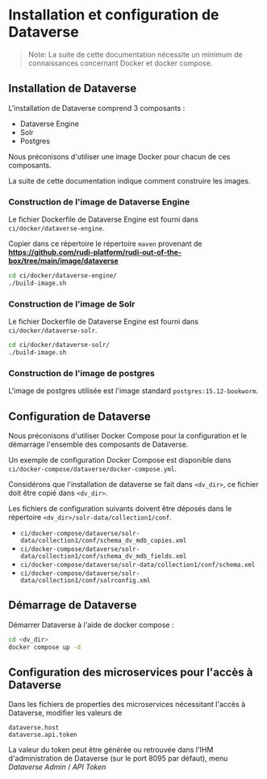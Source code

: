 # Installation et configuration de Dataverse

> Note: La suite de cette documentation nécessite un minimum de connaissances concernant Docker et docker compose.

## Installation de Dataverse

L'installation de Dataverse comprend 3 composants :
- Dataverse Engine
- Solr
- Postgres

Nous préconisons d'utiliser une image Docker pour chacun de ces composants. 

La suite de cette documentation indique comment construire les images.

### Construction de l'image de Dataverse Engine

Le fichier Dockerfile de Dataverse Engine est fourni dans ``ci/docker/dataverse-engine``.

Copier dans ce répertoire le répertoire ``maven`` provenant de **https://github.com/rudi-platform/rudi-out-of-the-box/tree/main/image/dataverse**

```bash
cd ci/docker/dataverse-engine/
./build-image.sh
```

### Construction de l'image de Solr

Le fichier Dockerfile de Dataverse Engine est fourni dans ``ci/docker/dataverse-solr``.

```bash
cd ci/docker/dataverse-solr/
./build-image.sh
```

### Construction de l'image de postgres

L'image de postgres utilisée est l'image standard ``postgres:15.12-bookworm``.

## Configuration de Dataverse

Nous préconisons d'utiliser Docker Compose pour la configuration et le démarrage l'ensemble des composants de Dataverse.

Un exemple de configuration Docker Compose est disponible dans ``ci/docker-compose/dataverse/docker-compose.yml``.


Considérons que l'installation de dataverse se fait dans ``<dv_dir>``, ce fichier doit être copié dans ``<dv_dir>``.

Les fichiers de configuration suivants doivent être déposés dans le répertoire ``<dv_dir>/solr-data/collection1/conf``.
- ``ci/docker-compose/dataverse/solr-data/collection1/conf/schema_dv_mdb_copies.xml``
- ``ci/docker-compose/dataverse/solr-data/collection1/conf/schema_dv_mdb_fields.xml``
- ``ci/docker-compose/dataverse/solr-data/collection1/conf/schema.xml``
- ``ci/docker-compose/dataverse/solr-data/collection1/conf/solrconfig.xml``

## Démarrage de Dataverse

Démarrer Dataverse à l'aide de docker compose :

```bash
cd <dv_dir>
docker compose up -d
```

## Configuration des microservices pour l'accès à Dataverse

Dans les fichiers de properties des microservices nécessitant l'accès à Dataverse, modifier les valeurs de 

    dataverse.host
    dataverse.api.token

La valeur du token peut être générée ou retrouvée dans l'IHM d'administration de Dataverse (sur le port 8095 par défaut), menu *Dataverse Admin* / *API Token*
